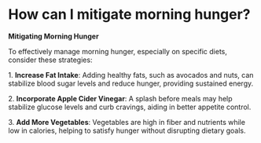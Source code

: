 # How can I mitigate morning hunger?

**Mitigating Morning Hunger**

To effectively manage morning hunger, especially on specific diets, consider these strategies:

1\. **Increase Fat Intake**: Adding healthy fats, such as avocados and nuts, can stabilize blood sugar levels and reduce hunger, providing sustained energy.

2\. **Incorporate Apple Cider Vinegar**: A splash before meals may help stabilize glucose levels and curb cravings, aiding in better appetite control.

3\. **Add More Vegetables**: Vegetables are high in fiber and nutrients while low in calories, helping to satisfy hunger without disrupting dietary goals.